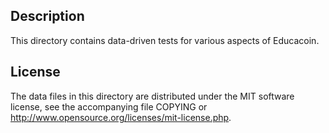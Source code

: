 Description
------------

This directory contains data-driven tests for various aspects of Educacoin.

License
--------

The data files in this directory are distributed under the MIT software
license, see the accompanying file COPYING or
http://www.opensource.org/licenses/mit-license.php.

